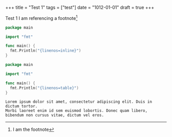 +++
title = "Test 1"
tags = ["test"]
date = "1012-01-01"
draft = true
+++

Test 1
I am referencing a footnote[^1]

```go {linenos=inline}
package main

import "fmt"

func main() {
  fmt.Println("{linenos=inline}")
}
```

```go {linenos=table}
package main

import "fmt"

func main() {
  fmt.Println("{linenos=table}")
}
```

```
Lorem ipsum dolor sit amet, consectetur adipiscing elit. Duis in dictum tortor.
Morbi laoreet enim id sem euismod lobortis. Donec quam libero, bibendum non cursus vitae, dictum vel eros.
```

[^1]: I am the footnote
